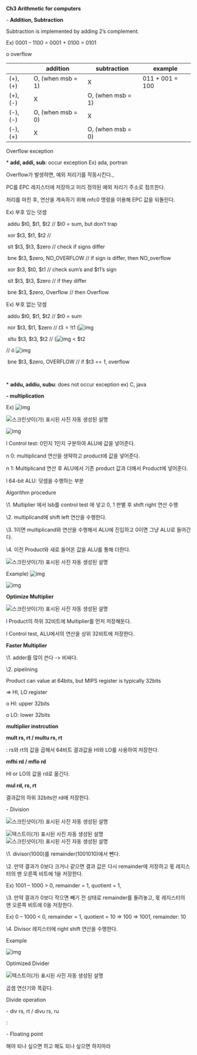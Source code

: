 **Ch3 Arithmetic for computers**

 

\- **Addition, Subtraction**

Subtraction is implemented by adding 2’s complement.

Ex) 0001 – 1100 = 0001 + 0100 = 0101

o overflow

|          | addition           | subtraction        | example          |
| -------- | ------------------ | ------------------ | ---------------- |
| (+), (+) | O, (when  msb = 1) | X                  | 011 +  001 = 100 |
| (+), (-) | X                  | O, (when  msb = 1) |                  |
| (-), (-) | O, (when  msb = 0) | X                  |                  |
| (-), (+) | X                  | O, (when  msb = 0) |                  |

 

Overflow exception

 \* **add, addi, sub**: occur exception            Ex) ada, portran

Overflow가 발생하면, 예외 처리기를 작동시킨다.,

PC를 EPC 레지스터에 저장하고 미리 정의된 예외 처리기 주소로 점프한다. 

처리를 마친 후, 연산을 계속하기 위해 mfc0 명령을 이용해 EPC 값을 되돌린다.

Ex) 부호 있는 덧셈

​      addu $t0, $t1, $t2                // $t0 = sum, but don’t trap

​      xor $t3, $t1, $t2                 // 

​      slt $t3, $t3, $zero                // check if signs differ

​      bne $t3, $zero, NO_OVERFLOW        // if sign is differ, then NO_overflow

​      xor $t3, $t0, $t1                 // check sum’s and $t1’s sign

​      slt $t3, $t3, $zero                // if they differ

​      bne $t3, $zero, Overflow            // then Overflow

 

Ex) 부호 없는 덧셈

​     addu $t0, $t1, $t2                // $t0 = sum

​      nor $t3, $t1, $zero                // $t3 = !$t1 (![img](file:///C:/Users/KDI/AppData/Local/Temp/msohtmlclip1/01/clip_image002.png)

​      sltu $t3, $t3, $t2                 // (![img](file:///C:/Users/KDI/AppData/Local/Temp/msohtmlclip1/01/clip_image002.png) < $t2 

// ó ![img](file:///C:/Users/KDI/AppData/Local/Temp/msohtmlclip1/01/clip_image004.png) 

​      bne $t3, $zero, OVERFLOW           // if $t3 == 1, overflow

​      

 \* **addu, addiu, subu**: does not occur exception   ex) C, java

 

 

 

 

 

**- multiplication**

 

Ex) ![img](file:///C:/Users/KDI/AppData/Local/Temp/msohtmlclip1/01/clip_image006.png)

![스크린샷이(가) 표시된 사진  자동 생성된 설명](file:///C:/Users/KDI/AppData/Local/Temp/msohtmlclip1/01/clip_image008.png)

 

![img](file:///C:/Users/KDI/AppData/Local/Temp/msohtmlclip1/01/clip_image010.png)

l Control test: 0인지 1인지 구분하여 ALU에 값을 넣어준다.

n 0: multiplicand 연산을 생략하고 product에 값을 넣어준다.

n 1: Multiplicand 연산 후 ALU에서 기존 product 값과 더해서 Product에 넣어준다.

l 64-bit ALU: 덧셈을 수행하는 부분

 

Algorithm procedure

\1. Multiplier 에서 lsb를 control test 에 넣고 0, 1 판별 후 shift right 연산 수행

\2. multiplicand에 shift left 연산을 수행한다.

\3. 1이면 multiplicand와 연산을 수행해서 ALU에 진입하고 0이면 그냥 ALU로 들어간다.

\4. 이전 Product와 새로 들어온 값을 ALU를 통해 더한다.

 

![스크린샷이(가) 표시된 사진  자동 생성된 설명](file:///C:/Users/KDI/AppData/Local/Temp/msohtmlclip1/01/clip_image012.png)

 

Example) ![img](file:///C:/Users/KDI/AppData/Local/Temp/msohtmlclip1/01/clip_image014.png)

 

![img](file:///C:/Users/KDI/AppData/Local/Temp/msohtmlclip1/01/clip_image016.png)

 

**Optimize Multiplier**

![스크린샷이(가) 표시된 사진  자동 생성된 설명](file:///C:/Users/KDI/AppData/Local/Temp/msohtmlclip1/01/clip_image018.png)

l Product의 하위 32비트에 Multiplier를 먼저 저장해둔다.

l Control test, ALU에서의 연산을 상위 32비트에 저장한다.

 

**Faster Multiplier**

\1. adder를 많이 쓴다 -> 비싸다.

\2. pipelining

 

Product can value at 64bits, but MIPS register is typically 32bits

=> HI, LO register

 o HI: upper 32bits

 o LO: lower 32bits

 

**multiplier instrcution**

 **mult rs, rt    /     multu rs, rt**

: rs와 rt의 값을 곱해서 64비트 결과값을 HI와 LO를 사용하여 저장한다.

 

 **mfhi rd      /     mflo rd**

HI or LO의 값을 rd로 옮긴다.

 

 **mul rd, rs, rt**

결과값의 하위 32bits만 rd에 저장한다.

 

 

 

 

 

 

\- Division

![스크린샷이(가) 표시된 사진  자동 생성된 설명](file:///C:/Users/KDI/AppData/Local/Temp/msohtmlclip1/01/clip_image020.png)

 

 

![텍스트이(가) 표시된 사진  자동 생성된 설명](file:///C:/Users/KDI/AppData/Local/Temp/msohtmlclip1/01/clip_image022.png)![스크린샷이(가) 표시된 사진  자동 생성된 설명](file:///C:/Users/KDI/AppData/Local/Temp/msohtmlclip1/01/clip_image024.png)

 

 

 

\1. divisor(1000)를 remainder(1001010)에서 뺀다.

\2. 만약 결과가 0보다 크거나 같으면 결과 값은 다시 remainder에 저장하고 몫 레지스터의 맨 오른쪽 비트에 1을 저장한다.

Ex) 1001 – 1000 > 0, remainder = 1, quotient = 1,

 

\3. 만약 결과가 0보다 작으면 빼기 전 상태로 remainder를 돌려놓고, 몫 레지스터의 맨 오른쪽 비트에 0을 저장한다.

Ex) 0 – 1000 < 0, remainder = 1, quotient = 10         => 100  => 1001, remainder: 10

 

\4. Divisor 레지스터에 right shift 연산을 수행한다.

Example

![img](file:///C:/Users/KDI/AppData/Local/Temp/msohtmlclip1/01/clip_image026.png)

 

Optimized Divider

![텍스트이(가) 표시된 사진  자동 생성된 설명](file:///C:/Users/KDI/AppData/Local/Temp/msohtmlclip1/01/clip_image028.png)

곱셈 연산기와 똑같다. 

 

Divide operation

 \- div rs, rt    /     divu rs, ru

: 

 

 

\- Floating point

해야 되나 싶으면 하고 해도 되나 싶으면 하지마라